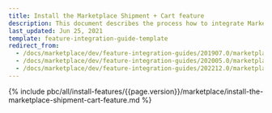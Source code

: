```yaml
---
title: Install the Marketplace Shipment + Cart feature
description: This document describes the process how to integrate Marketplace Shipment feature into your project
last_updated: Jun 25, 2021
template: feature-integration-guide-template
redirect_from:
  - /docs/marketplace/dev/feature-integration-guides/201907.0/marketplace-shipment-cart-feature-integration.html
  - /docs/marketplace/dev/feature-integration-guides/202005.0/marketplace-shipment-cart-feature-integration.html
  - /docs/marketplace/dev/feature-integration-guides/202212.0/marketplace-shipment-cart-feature-integration.html
---
```


{% include pbc/all/install-features/{{page.version}}/marketplace/install-the-marketplace-shipment-cart-feature.md %} <!-- To edit, see /_includes/pbc/all/install-features/202212.0/marketplace/install-the-marketplace-shipment-cart-feature.md -->
